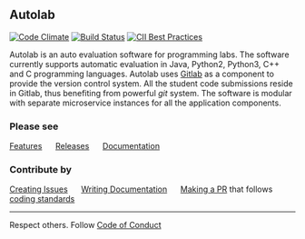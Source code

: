 Autolab
-------

[![Code Climate](https://codeclimate.com/github/prasadtalasila/JavaAutolab/badges/gpa.svg)](https://codeclimate.com/github/prasadtalasila/JavaAutolab) [![Build Status](https://travis-ci.org/prasadtalasila/JavaAutolab.svg?branch=dev)](https://travis-ci.org/prasadtalasila/JavaAutolab) [![CII Best Practices](https://bestpractices.coreinfrastructure.org/projects/856/badge)](https://bestpractices.coreinfrastructure.org/projects/856)    

Autolab is an auto evaluation software for programming labs. The software currently supports automatic evaluation in Java, Python2, Python3, C++ and C programming languages. Autolab uses [Gitlab](https://gitlab.com/gitlab-org) as a component to provide the version control system. All the student code submissions reside in Gitlab, thus benefiting from powerful *git* system. The software is modular with separate microservice instances for all the application components.

### Please see ###
[Features](https://github.com/prasadtalasila/JavaAutolab/wiki/Product-Features) &nbsp;&nbsp;&nbsp;&nbsp;   [Releases](https://github.com/prasadtalasila/JavaAutolab/releases) &nbsp;&nbsp;&nbsp;&nbsp;
[Documentation](https://github.com/prasadtalasila/JavaAutolab/wiki) &nbsp;&nbsp;&nbsp;&nbsp;    

### Contribute by ###
[Creating Issues](https://github.com/prasadtalasila/JavaAutolab/issues) &nbsp;&nbsp;&nbsp;&nbsp;
[Writing Documentation](https://github.com/prasadtalasila/JavaAutolab/wiki) &nbsp;&nbsp;&nbsp;&nbsp;
[Making a PR](https://github.com/prasadtalasila/JavaAutolab/pulls) that follows [coding standards](https://github.com/prasadtalasila/JavaAutolab/wiki/Coding-Standards) &nbsp;&nbsp;&nbsp;&nbsp;    

***

Respect others. Follow [Code of Conduct](http://contributor-covenant.org/version/1/2/0/) &nbsp;&nbsp;&nbsp;&nbsp;    
